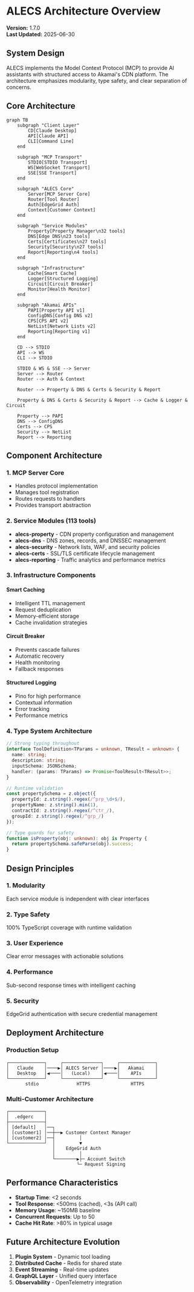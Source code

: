 # ALECS Architecture Overview

**Version:** 1.7.0  
**Last Updated:** 2025-06-30

## System Design

ALECS implements the Model Context Protocol (MCP) to provide AI assistants with structured access to Akamai's CDN platform. The architecture emphasizes modularity, type safety, and clear separation of concerns.

## Core Architecture

```mermaid
graph TB
    subgraph "Client Layer"
        CD[Claude Desktop]
        API[Claude API]
        CLI[Command Line]
    end
    
    subgraph "MCP Transport"
        STDIO[STDIO Transport]
        WS[WebSocket Transport]
        SSE[SSE Transport]
    end
    
    subgraph "ALECS Core"
        Server[MCP Server Core]
        Router[Tool Router]
        Auth[EdgeGrid Auth]
        Context[Customer Context]
    end
    
    subgraph "Service Modules"
        Property[Property Manager\n32 tools]
        DNS[Edge DNS\n23 tools]
        Certs[Certificates\n27 tools]
        Security[Security\n27 tools]
        Report[Reporting\n4 tools]
    end
    
    subgraph "Infrastructure"
        Cache[Smart Cache]
        Logger[Structured Logging]
        Circuit[Circuit Breaker]
        Monitor[Health Monitor]
    end
    
    subgraph "Akamai APIs"
        PAPI[Property API v1]
        ConfigDNS[Config DNS v2]
        CPS[CPS API v2]
        NetList[Network Lists v2]
        Reporting[Reporting v1]
    end
    
    CD --> STDIO
    API --> WS
    CLI --> STDIO
    
    STDIO & WS & SSE --> Server
    Server --> Router
    Router --> Auth & Context
    
    Router --> Property & DNS & Certs & Security & Report
    
    Property & DNS & Certs & Security & Report --> Cache & Logger & Circuit
    
    Property --> PAPI
    DNS --> ConfigDNS
    Certs --> CPS
    Security --> NetList
    Report --> Reporting
```

## Component Architecture

### 1. MCP Server Core
- Handles protocol implementation
- Manages tool registration
- Routes requests to handlers
- Provides transport abstraction

### 2. Service Modules (113 tools)
- **alecs-property** - CDN property configuration and management
- **alecs-dns** - DNS zones, records, and DNSSEC management
- **alecs-security** - Network lists, WAF, and security policies
- **alecs-certs** - SSL/TLS certificate lifecycle management
- **alecs-reporting** - Traffic analytics and performance metrics

### 3. Infrastructure Components

#### Smart Caching
- Intelligent TTL management
- Request deduplication
- Memory-efficient storage
- Cache invalidation strategies

#### Circuit Breaker
- Prevents cascade failures
- Automatic recovery
- Health monitoring
- Fallback responses

#### Structured Logging
- Pino for high performance
- Contextual information
- Error tracking
- Performance metrics

### 4. Type System Architecture

```typescript
// Strong typing throughout
interface ToolDefinition<TParams = unknown, TResult = unknown> {
  name: string;
  description: string;
  inputSchema: JSONSchema;
  handler: (params: TParams) => Promise<ToolResult<TResult>>;
}

// Runtime validation
const propertySchema = z.object({
  propertyId: z.string().regex(/^prp_\d+$/),
  propertyName: z.string().min(1),
  contractId: z.string().regex(/^ctr_/),
  groupId: z.string().regex(/^grp_/)
});

// Type guards for safety
function isProperty(obj: unknown): obj is Property {
  return propertySchema.safeParse(obj).success;
}
```

## Design Principles

### 1. **Modularity**
Each service module is independent with clear interfaces

### 2. **Type Safety** 
100% TypeScript coverage with runtime validation

### 3. **User Experience**
Clear error messages with actionable solutions

### 4. **Performance**
Sub-second response times with intelligent caching

### 5. **Security**
EdgeGrid authentication with secure credential management

## Deployment Architecture

### Production Setup
```
┌─────────────┐     ┌──────────────┐     ┌─────────────┐
│   Claude    │────▶│ ALECS Server │────▶│   Akamai    │
│   Desktop   │◀────│   (Local)    │◀────│    APIs     │
└─────────────┘     └──────────────┘     └─────────────┘
       stdio              HTTPS               HTTPS
```

### Multi-Customer Architecture
```
┌─────────────┐
│  .edgerc    │
├─────────────┤
│ [default]   │──┐
│ [customer1] │──┼──▶ Customer Context Manager
│ [customer2] │──┤         │
└─────────────┘  │         ▼
                 │    EdgeGrid Auth
                 │         │
                 └────────▶├─ Account Switch
                          └─ Request Signing
```

## Performance Characteristics

- **Startup Time**: <2 seconds
- **Tool Response**: <500ms (cached), <3s (API call)
- **Memory Usage**: ~150MB baseline
- **Concurrent Requests**: Up to 50
- **Cache Hit Rate**: >80% in typical usage

## Future Architecture Evolution

1. **Plugin System** - Dynamic tool loading
2. **Distributed Cache** - Redis for shared state
3. **Event Streaming** - Real-time updates
4. **GraphQL Layer** - Unified query interface
5. **Observability** - OpenTelemetry integration